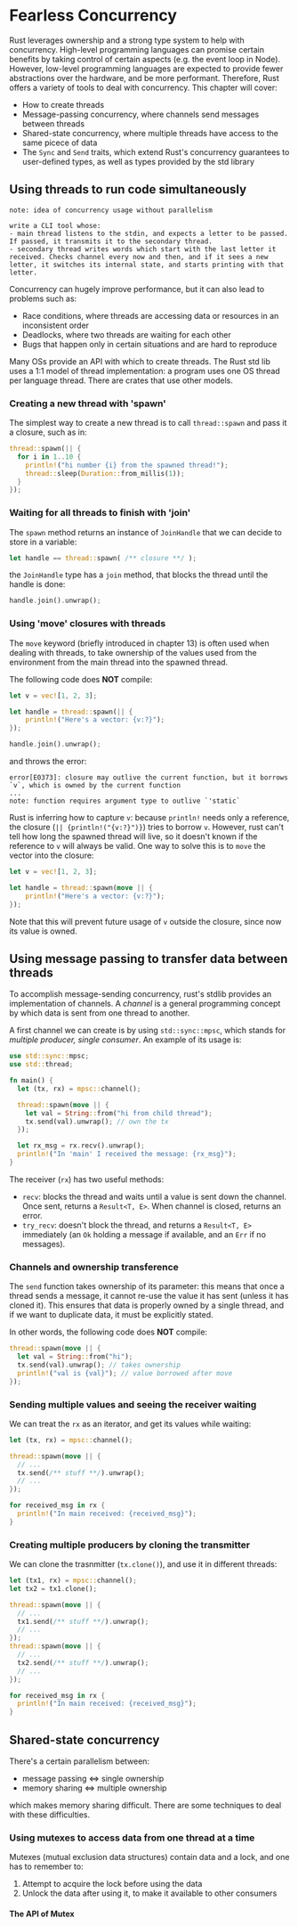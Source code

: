 # Fearless Concurrency

Rust leverages ownership and a strong type system to help with concurrency. High-level programming languages can promise certain benefits by taking control of certain aspects (e.g. the event loop in Node). However, low-level programming languages are expected to provide fewer abstractions over the hardware, and be more performant. Therefore, Rust offers a variety of tools to deal with concurrency. This chapter will cover:
* How to create threads
* Message-passing concurrency, where channels send messages between threads
* Shared-state concurrency, where multiple threads have access to the same picece of data
* The `Sync` and `Send` traits, which extend Rust's concurrency guarantees to user-defined types, as well as types provided by the std library

## Using threads to run code simultaneously

```
note: idea of concurrency usage without parallelism

write a CLI tool whose:
- main thread listens to the stdin, and expects a letter to be passed. If passed, it transmits it to the secondary thread.
- secondary thread writes words which start with the last letter it received. Checks channel every now and then, and if it sees a new letter, it switches its internal state, and starts printing with that letter.
```

Concurrency can hugely improve performance, but it can also lead to problems such as:
* Race conditions, where threads are accessing data or resources in an inconsistent order
* Deadlocks, where two threads are waiting for each other
* Bugs that happen only in certain situations and are hard to reproduce

Many OSs provide an API with which to create threads. The Rust std lib uses a 1:1 model of thread implementation: a program uses one OS thread per language thread. There are crates that use other models.

### Creating a new thread with 'spawn'

The simplest way to create a new thread is to call `thread::spawn` and pass it a closure, such as in:
```rust
thread::spawn(|| {
  for i in 1..10 {
    println!("hi number {i} from the spawned thread!");
    thread::sleep(Duration::from_millis(1));
  }
});
```

### Waiting for all threads to finish with 'join'

The `spawn` method returns an instance of `JoinHandle` that we can decide to store in a variable:
```rust
let handle == thread::spawn( /** closure **/ );
```

the `JoinHandle` type has a `join` method, that blocks the thread until the handle is done:
```rust
handle.join().unwrap();
```

### Using 'move' closures with threads

The `move` keyword (briefly introduced in chapter 13) is often used when dealing with threads, to take ownership of the values used from the environment from the main thread into the spawned thread.

The following code does **NOT** compile:
```rust
let v = vec![1, 2, 3];

let handle = thread::spawn(|| {
    println!("Here's a vector: {v:?}");
});

handle.join().unwrap();
```

and throws the error:
```
error[E0373]: closure may outlive the current function, but it borrows `v`, which is owned by the current function
...
note: function requires argument type to outlive `'static`
```

Rust is inferring how to capture `v`: because `println!` needs only a reference, the closure (`|| {println!("{v:?}")}`) tries to borrow `v`. However, rust can't tell how long the spawned thread will live, so it doesn't known if the reference to `v` will always be valid.
One way to solve this is to `move` the vector into the closure:
```rust
let v = vec![1, 2, 3];

let handle = thread::spawn(move || {
    println!("Here's a vector: {v:?}");
});
```

Note that this will prevent future usage of `v` outside the closure, since now its value is owned.

## Using message passing to transfer data between threads

To accomplish message-sending concurrency, rust's stdlib provides an implementation of channels. A *channel* is a general programming concept by which data is sent from one thread to another.

A first channel we can create is by using `std::sync::mpsc`, which stands for *multiple producer, single consumer*. An example of its usage is:
```rust
use std::sync::mpsc;
use std::thread;

fn main() {
  let (tx, rx) = mpsc::channel();

  thread::spawn(move || {
    let val = String::from("hi from child thread");
    tx.send(val).unwrap(); // own the tx
  });

  let rx_msg = rx.recv().unwrap();
  println!("In 'main' I received the message: {rx_msg}");
}
```

The receiver (`rx`) has two useful methods:
* `recv`: blocks the thread and waits until a value is sent down the channel. Once sent, returns a `Result<T, E>`. When channel is closed, returns an error.
* `try_recv`: doesn't block the thread, and returns a `Result<T, E>` immediately (an `Ok` holding a message if available, and an `Err` if no messages).

### Channels and ownership transference

The `send` function takes ownership of its parameter: this means that once a thread sends a message, it cannot re-use the value it has sent (unless it has cloned it). This ensures that data is properly owned by a single thread, and if we want to duplicate data, it must be explicitly stated.

In other words, the following code does **NOT** compile:
```rust
thread::spawn(move || {
  let val = String::from("hi");
  tx.send(val).unwrap(); // takes ownership
  println!("val is {val}"); // value borrowed after move
});
```

### Sending multiple values and seeing the receiver waiting

We can treat the `rx` as an iterator, and get its values while waiting:
```rust
let (tx, rx) = mpsc::channel();

thread::spawn(move || {
  // ...
  tx.send(/** stuff **/).unwrap();
  // ...
});

for received_msg in rx {
  println!("In main received: {received_msg}");
}
```

### Creating multiple producers by cloning the transmitter

We can clone the trasnmitter (`tx.clone()`), and use it in different threads:
```rust
let (tx1, rx) = mpsc::channel();
let tx2 = tx1.clone();

thread::spawn(move || {
  // ...
  tx1.send(/** stuff **/).unwrap();
  // ...
});
thread::spawn(move || {
  // ...
  tx2.send(/** stuff **/).unwrap();
  // ...
});

for received_msg in rx {
  println!("In main received: {received_msg}");
}
```

## Shared-state concurrency

There's a certain parallelism between:
* message passing <=> single ownership
* memory sharing <=> multiple ownership

which makes memory sharing difficult. There are some techniques to deal with these difficulties.

### Using mutexes to access data from one thread at a time

Mutexes (mutual exclusion data structures) contain data and a lock, and one has to remember to:
1. Attempt to acquire the lock before using the data
2. Unlock the data after using it, to make it available to other consumers

#### The API of Mutex<T>

